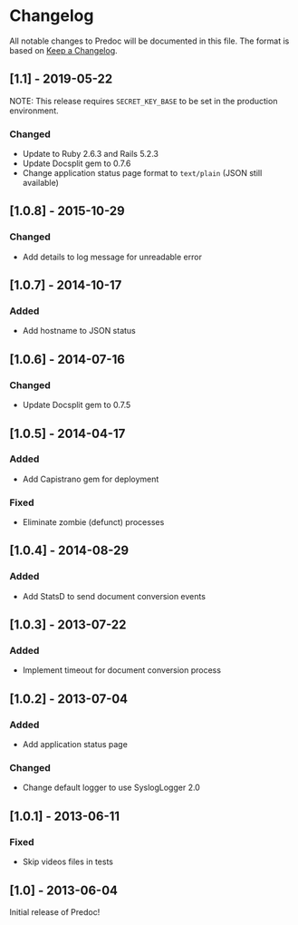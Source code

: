 # Changelog

All notable changes to Predoc will be documented in this file. The format is based on
[Keep a Changelog](https://keepachangelog.com/en/1.0.0/).

## [1.1] - 2019-05-22

NOTE: This release requires `SECRET_KEY_BASE` to be set in the production environment.

### Changed
- Update to Ruby 2.6.3 and Rails 5.2.3
- Update Docsplit gem to 0.7.6
- Change application status page format to `text/plain` (JSON still available)

## [1.0.8] - 2015-10-29

### Changed
- Add details to log message for unreadable error

## [1.0.7] - 2014-10-17

### Added
- Add hostname to JSON status

## [1.0.6] - 2014-07-16

### Changed
- Update Docsplit gem to 0.7.5

## [1.0.5] - 2014-04-17

### Added
- Add Capistrano gem for deployment

### Fixed
- Eliminate zombie (defunct) processes

## [1.0.4] - 2014-08-29

### Added
- Add StatsD to send document conversion events

## [1.0.3] - 2013-07-22

### Added
- Implement timeout for document conversion process

## [1.0.2] - 2013-07-04

### Added
- Add application status page

### Changed
- Change default logger to use SyslogLogger 2.0

## [1.0.1] - 2013-06-11

### Fixed
- Skip videos files in tests

## [1.0] - 2013-06-04

Initial release of Predoc!
